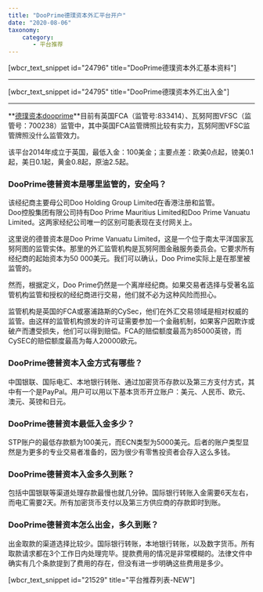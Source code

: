 ```yaml
---
title: "DooPrime德璞资本外汇平台开户"
date: "2020-08-06"
taxonomy:
    category: 
       - 平台推荐
---
```


\[wbcr\_text\_snippet id="24796" title="DooPrime德璞资本外汇基本资料"\]

* * *

\[wbcr\_text\_snippet id="24795" title="DooPrime德璞资本外汇出入金"\]

* * *

**[德璞资本dooprime](https://www.dooprime.net/)**目前有英国FCA（监管号:833414）、瓦努阿图VFSC（监管号：700238）监管中，其中英国FCA监管牌照比较有实力，瓦努阿图VFSC监管牌照没什么监管效力。

该平台2014年成立于英国，最低入金：100美金；主要点差：欧美0点起，镑美0.1起，美日0.1起，黄金0.8起，原油2.5起。

### DooPrime德普资本是哪里监管的，安全吗？

该经纪商主要母公司Doo Holding Group Limited在香港注册和监管。  
Doo控股集团有限公司持有Doo Prime Mauritius Limited和Doo Prime Vanuatu Limited。这两家经纪公司唯一的区别可能表现在支付网关上。  
  
这里说的德普资本是Doo Prime Vanuatu Limited，这是一个位于南太平洋国家瓦努阿图的监管实体。那里的外汇监管机构是瓦努阿图金融服务委员会。它要求所有经纪商的起始资本为50 000美元。我们可以确认，Doo Prime实际上是在那里被监管的。  
  
然而，根据定义，Doo Prime仍然是一个离岸经纪商。如果交易者选择与受著名监管机构监管和授权的经纪商进行交易，他们就不必为这种风险而担心。  
  
监管机构是英国的FCA或塞浦路斯的CySec，他们在外汇交易领域是相对权威的监管。由这样的监管机构颁发的许可证需要参加一个金融机制，如果客户因欺诈或破产而遭受损失，他们可以得到赔偿。FCA的赔偿额度最高为85000英镑，而CySEC的赔偿额度最高为每人20000欧元。

### DooPrime德普资本入金方式有哪些？

中国银联、国际电汇、本地银行转账、通过加密货币存款以及第三方支付方式，其中有一个是PayPal。用户可以用以下基本货币开立账户：美元、人民币、欧元、澳元、英镑和日元。

### DooPrime德普资本最低入金多少？

STP账户的最低存款额为100美元，而ECN类型为5000美元。后者的账户类型显然是为更多的专业交易者准备的，因为很少有零售投资者会存入这么多钱。

### DooPrime德普资本入金多久到账？

包括中国银联等渠道处理存款最慢也就几分钟。国际银行转账入金需要6天左右，而电汇需要2天。所有加密货币支付以及第三方供应商的存款即时到账。

### DooPrime德普资本怎么出金，多久到账？

出金取款的渠道选择比较少。国际银行转账，本地银行转账，以及数字货币。所有取款请求都在3个工作日内处理完毕。提款费用的情况是非常模糊的。法律文件中确实有几个条款提到了费用的存在，但没有进一步明确这些费用是多少。

\[wbcr\_text\_snippet id="21529" title="平台推荐列表-NEW"\]

